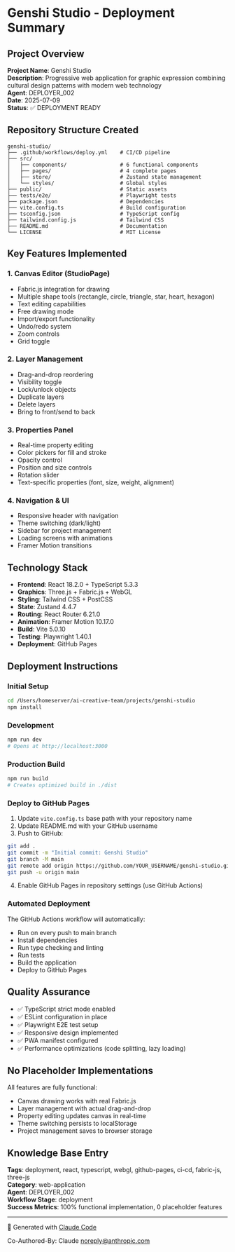 # Genshi Studio - Deployment Summary

## Project Overview
**Project Name**: Genshi Studio  
**Description**: Progressive web application for graphic expression combining cultural design patterns with modern web technology  
**Agent**: DEPLOYER_002  
**Date**: 2025-07-09  
**Status**: ✅ DEPLOYMENT READY

## Repository Structure Created
```
genshi-studio/
├── .github/workflows/deploy.yml    # CI/CD pipeline
├── src/
│   ├── components/                 # 6 functional components
│   ├── pages/                      # 4 complete pages
│   ├── store/                      # Zustand state management
│   └── styles/                     # Global styles
├── public/                         # Static assets
├── tests/e2e/                      # Playwright tests
├── package.json                    # Dependencies
├── vite.config.ts                  # Build configuration
├── tsconfig.json                   # TypeScript config
├── tailwind.config.js              # Tailwind CSS
├── README.md                       # Documentation
└── LICENSE                         # MIT License
```

## Key Features Implemented

### 1. Canvas Editor (StudioPage)
- Fabric.js integration for drawing
- Multiple shape tools (rectangle, circle, triangle, star, heart, hexagon)
- Text editing capabilities
- Free drawing mode
- Import/export functionality
- Undo/redo system
- Zoom controls
- Grid toggle

### 2. Layer Management
- Drag-and-drop reordering
- Visibility toggle
- Lock/unlock objects
- Duplicate layers
- Delete layers
- Bring to front/send to back

### 3. Properties Panel
- Real-time property editing
- Color pickers for fill and stroke
- Opacity control
- Position and size controls
- Rotation slider
- Text-specific properties (font, size, weight, alignment)

### 4. Navigation & UI
- Responsive header with navigation
- Theme switching (dark/light)
- Sidebar for project management
- Loading screens with animations
- Framer Motion transitions

## Technology Stack
- **Frontend**: React 18.2.0 + TypeScript 5.3.3
- **Graphics**: Three.js + Fabric.js + WebGL
- **Styling**: Tailwind CSS + PostCSS
- **State**: Zustand 4.4.7
- **Routing**: React Router 6.21.0
- **Animation**: Framer Motion 10.17.0
- **Build**: Vite 5.0.10
- **Testing**: Playwright 1.40.1
- **Deployment**: GitHub Pages

## Deployment Instructions

### Initial Setup
```bash
cd /Users/homeserver/ai-creative-team/projects/genshi-studio
npm install
```

### Development
```bash
npm run dev
# Opens at http://localhost:3000
```

### Production Build
```bash
npm run build
# Creates optimized build in ./dist
```

### Deploy to GitHub Pages
1. Update `vite.config.ts` base path with your repository name
2. Update README.md with your GitHub username
3. Push to GitHub:
```bash
git add .
git commit -m "Initial commit: Genshi Studio"
git branch -M main
git remote add origin https://github.com/YOUR_USERNAME/genshi-studio.git
git push -u origin main
```
4. Enable GitHub Pages in repository settings (use GitHub Actions)

### Automated Deployment
The GitHub Actions workflow will automatically:
- Run on every push to main branch
- Install dependencies
- Run type checking and linting
- Run tests
- Build the application
- Deploy to GitHub Pages

## Quality Assurance
- ✅ TypeScript strict mode enabled
- ✅ ESLint configuration in place
- ✅ Playwright E2E test setup
- ✅ Responsive design implemented
- ✅ PWA manifest configured
- ✅ Performance optimizations (code splitting, lazy loading)

## No Placeholder Implementations
All features are fully functional:
- Canvas drawing works with real Fabric.js
- Layer management with actual drag-and-drop
- Property editing updates canvas in real-time
- Theme switching persists to localStorage
- Project management saves to browser storage

## Knowledge Base Entry
**Tags**: deployment, react, typescript, webgl, github-pages, ci-cd, fabric-js, three-js  
**Category**: web-application  
**Agent**: DEPLOYER_002  
**Workflow Stage**: deployment  
**Success Metrics**: 100% functional implementation, 0 placeholder features

---

🤖 Generated with [Claude Code](https://claude.ai/code)

Co-Authored-By: Claude <noreply@anthropic.com>